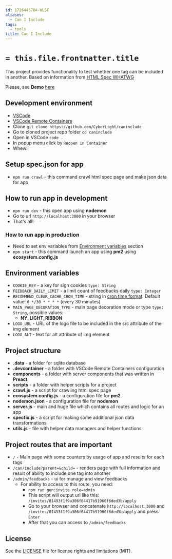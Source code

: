 ```yaml
---
id: 1726445784-WLSF
aliases:
  - Can I Include
tags:
  - tools
title: Can I Include
---
```

# `= this.file.frontmatter.title`

<!-- <div align="center"> -->
<!--     <img src="https://github.com/CyberLight/caninclude/blob/master/docs/images/logo.png" width="260px"/> -->
<!-- </div> -->

This project provides functionality to test whether one tag can be included in another. Based on information from [HTML Spec WHATWG](https://html.spec.whatwg.org/)

<!-- <div align="center"> -->
<!--     <img src="docs/images/faces.png" width="255px"/> -->
<!-- </div> -->

Please, see **Demo** [here](https://caninclude.glitch.me)

<!-- <div align="center"> -->
<!--     <img src="docs/images/app_main_screen.png" width="560px"/> -->
<!-- </div> -->

## Development environment

- [VSCode](https://code.visualstudio.com/)
- [VSCode Remote Containers](https://code.visualstudio.com/docs/remote/containers#_installation)
- Clone `git clone https://github.com/CyberLight/caninclude`
- Go to cloned project repo folder `cd caninclude`
- Open in VSCode `code .`
- In popup menu click by `Reopen in Container`
- Whew!

## Setup spec.json for app

- `npm run crawl` - this command crawl html spec page and make json data for app

## How to run app in development

- `npm run dev` - this open app using **nodemon**
- Go to url `http://localhost:3000` in your browser
- That's all!

### How to run app in production

- Need to set env variables from [Environment variables](#environment-variables) section
- `npm start` - this command launch an app using **pm2** using **ecosystem.config.js**

## Environment variables

- `COOKIE_KEY` - a key for sign cookies `type: String`
- `FEEDBACK_DAILY_LIMIT` - a limit count of feedbacks daily `type: Integer`
- `RECOMMEND_CLEAR_CACHE_CRON_TIME` - string in [cron time format](https://github.com/kelektiv/node-cron#cron-ranges). Default value: `0 */30 * * * *` (every 30 minutes)
- `MAIN_PAGE_DECORATION_TYPE` - main page decoration mode or type `type: String`, possible values:
  - **NY_LIGHT_RIBBON**
- `LOGO_URL` - URL of the logo file to be included in the src attribute of the img element
- `LOGO_ALT` - text for alt attribute of img element

## Project structure

- **.data** - a folder for sqlite database
- **.devcontainer** - a folder with VSCode Remote Containers configuration
- **components** - a folder with server components that was written in **Preact**.
- **scripts** - a folder with helper scripts for a project
- **crawl.js** - a script for crawling html spec page
- **ecosystem.config.js** - a configuration file for **pm2**
- **nodemon.json** - a configuration file for **nodemon**
- **server.js** - main and huge file which contains all routes and logic for an app
- **specfix.js** - a script for making some additional json data transformations
- **utils.js** - file with helper data managers and helper functions

## Project routes that are important

- `/` - Main page with some counters by usage of app and results for each tags
- `/can/include?parent=&child=` - renders page with full information and result of ability to include one tag into another
- `/admin/feedbacks` - ui for manage and view feedbacks
  - For ability to access to this route, you need:
    - `npm run gen:invite role=admin`
    - This script will output url like this: `/invites/81493f1f9a306f64417b91960f6ded3b/apply`
    - Go to your browser and concatenate `http://localhost:3000` and `/invites/81493f1f9a306f64417b91960f6ded3b/apply` and press `Enter`
    - After that you can access to `/admin/feedbacks`

## License

See the [LICENSE](LICENSE.md) file for license rights and limitations (MIT).
